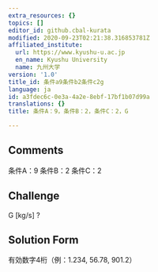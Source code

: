 ```yaml
---
extra_resources: {}
topics: []
editor_id: github.cbal-kurata
modified: 2020-09-23T02:21:38.316853781Z
affiliated_institute:
  url: https://www.kyushu-u.ac.jp
  en_name: Kyushu University
  name: 九州大学
version: '1.0'
title_id: 条件a9条件b2条件c2g
language: ja
id: a3fdec6c-0e3a-4a2e-8ebf-17bf1b07d99a
translations: {}
title: 条件A：9，条件B：2，条件C：2，G

---
```


## Comments
条件A：9
条件B：2
条件C：2

## Challenge
G [kg/s] ?

## Solution Form
有効数字4桁（例：1.234,  56.78,  901.2）




